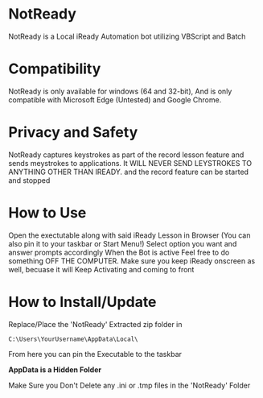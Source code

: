 # NotReady
NotReady is a Local iReady Automation bot utilizing VBScript and Batch

# Compatibility
NotReady is only available for windows (64 and 32-bit), And is only compatible
with Microsoft Edge (Untested) and Google Chrome.

# Privacy and Safety
NotReady captures keystrokes as part of the 
record lesson feature and sends meystrokes to applications. It WILL NEVER SEND LEYSTROKES TO ANYTHING OTHER THAN IREADY. and the record feature can be started and stopped

# How to Use

Open the exectutable along with said iReady Lesson in Browser (You can also pin it to your taskbar or Start Menu!)
Select option you want and answer prompts accordingly
When the Bot is active Feel free to do something OFF THE COMPUTER.
Make sure you keep iReady onscreen as well, becuase it will Keep Activating and coming to front

# How to Install/Update

Replace/Place the 'NotReady' Extracted zip folder in
```
C:\Users\YourUsername\AppData\Local\
```
From here you can pin the Executable to the taskbar

**AppData is a Hidden Folder**

Make Sure you Don't Delete any .ini or .tmp files in the 'NotReady' Folder
